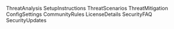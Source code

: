ThreatAnalysis
SetupInstructions
ThreatScenarios
ThreatMitigation
ConfigSettings
CommunityRules
LicenseDetails
SecurityFAQ
SecurityUpdates
